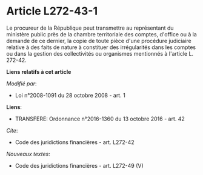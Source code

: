 # Article L272-43-1

Le procureur de la République peut transmettre au représentant du ministère public près de la chambre territoriale des
comptes, d'office ou à la demande de ce dernier, la copie de toute pièce d'une procédure judiciaire relative à des faits de
nature à constituer des irrégularités dans les comptes ou dans la gestion des collectivités ou organismes mentionnés à
l'article L. 272-42.

**Liens relatifs à cet article**

_Modifié par_:

  - Loi n°2008-1091 du 28 octobre 2008 - art. 1

**Liens**:

  - TRANSFERE: Ordonnance n°2016-1360 du 13 octobre 2016 - art. 42

_Cite_:

  - Code des juridictions financières - art. L272-42

_Nouveaux textes_:

  - Code des juridictions financières - art. L272-49 (V)
